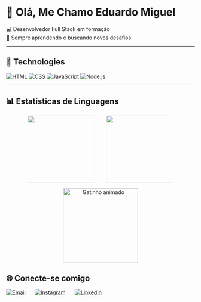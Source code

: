 
# 👋 Olá, Me Chamo Eduardo Miguel  

💻 Desenvolvedor Full Stack em formação  
🎯 Sempre aprendendo e buscando novos desafios  

---

## 🚀 Technologies

<!-- HTML -->
<a href="https://developer.mozilla.org/pt-BR/docs/Web/HTML" target="_blank">
  <img src="https://img.shields.io/badge/HTML-E34F26?style=for-the-badge&logo=html5&logoColor=FFFFFF" alt="HTML"/>
</a>

<!-- CSS -->
<a href="https://developer.mozilla.org/pt-BR/docs/Web/CSS" target="_blank">
  <img src="https://img.shields.io/badge/CSS-1572B6?style=for-the-badge&logo=css3&logoColor=FFFFFF" alt="CSS"/>
</a>

<!-- JavaScript -->
<a href="https://developer.mozilla.org/pt-BR/docs/Web/JavaScript" target="_blank">
  <img src="https://img.shields.io/badge/JavaScript-F7DF1E?style=for-the-badge&logo=javascript&logoColor=000000" alt="JavaScript"/>
</a>

<!-- Node.js -->
<a href="https://nodejs.org/" target="_blank">
  <img src="https://img.shields.io/badge/Node.js-339933?style=for-the-badge&logo=node.js&logoColor=FFFFFF" alt="Node.js"/>
</a>

---

## 📊 Estatísticas de Linguagens

<p align="center" style="display: flex; justify-content: center; gap: 30px; flex-wrap: wrap; align-items: center;">
  
  <!-- GitHub Stats geral -->
  <img height="180em" src="https://github-readme-stats.vercel.app/api?username=TWLMORFEU&show_icons=true&count_private=true&include_all_commits=true&title_color=A3C4F3&icon_color=A3C4F3&text_color=A3C4F3&bg_color=000000"/>

  <!-- Gráfico de linguagens em donut -->
  <img height="180em" src="https://github-readme-stats.vercel.app/api/top-langs/?username=TWLMORFEU&layout=donut&langs_count=8&title_color=A3C4F3&text_color=A3C4F3&bg_color=000000&hide_border=false&icon_color=A3C4F3"/>

</p>

<p align="center">
  <img src="https://media.giphy.com/media/JIX9t2j0ZTN9S/giphy.gif" width="200" alt="Gatinho animado"/>
</p>

## 🌐 Conecte-se comigo  

<p align="left" style="display: flex; gap: 25px; flex-wrap: wrap; justify-content: flex-start;">

  <!-- Email -->
  <a href="mailto:eduardomiguel.34521@gmail.com" target="_blank">
    <img src="https://img.shields.io/badge/Email-D14836?style=for-the-badge&logo=gmail&logoColor=FFFFFF" alt="Email"/>
  </a>

  <!-- Instagram -->
  <a href="https://www.instagram.com/edu.st_" target="_blank">
    <img src="https://img.shields.io/badge/Instagram-E1306C?style=for-the-badge&logo=instagram&logoColor=FFFFFF" alt="Instagram"/>
  </a>

  <!-- LinkedIn -->
  <a href="https://www.linkedin.com/in/eduardo-badar%C3%B3-996421347" target="_blank">
        <img src="https://img.shields.io/badge/LinkedIn-0A66C2?style=for-the-badge&logo=linkedin&logoColor=FFFFFF" alt="LinkedIn"/>
  </a>

</p>
